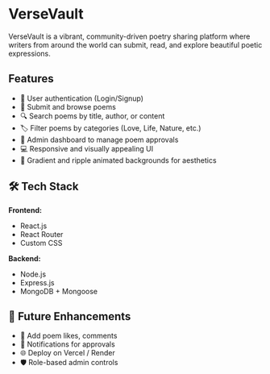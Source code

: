 # VerseVault

VerseVault is a vibrant, community-driven poetry sharing platform where writers from around the world can submit, read, and explore beautiful poetic expressions.

## Features

- 📝 User authentication (Login/Signup)
- 📜 Submit and browse poems
- 🔍 Search poems by title, author, or content
- 🏷️ Filter poems by categories (Love, Life, Nature, etc.)
- 📂 Admin dashboard to manage poem approvals 
- 💻 Responsive and visually appealing UI
- 🎨 Gradient and ripple animated backgrounds for aesthetics

## 🛠️ Tech Stack

**Frontend:**
- React.js
- React Router
- Custom CSS

**Backend:**
- Node.js
- Express.js
- MongoDB + Mongoose

## 📌 Future Enhancements
 - 💬 Add poem likes, comments
 - 📩 Notifications for approvals
 - 🌐 Deploy on Vercel / Render
 - 🛡️ Role-based admin controls


